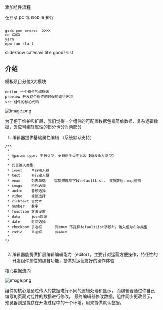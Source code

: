 添加组件流程

在目录 pc 或 mobile  执行
```shell

gods-pen create  XXXX
cd XXXX 
yarn
npm run start

```
slideshow
catenavi
title
goods-list







## 介绍
模板项目分位3大模块

```
editor 一个组件的编辑器
preview 开发这个组件的时候的运行环境
src 组件的核心代码

```

![image.png](https://ymm-maliang.oss-cn-hangzhou.aliyuncs.com/ymm-maliang/godspenshop/YGZv9U_1583984525058.png)

为了便于维护和扩展，我们觉得一个组件的可配置数据包括简单数据，复杂逻辑数据，对应可编辑属性的部分也分为两部分

1. 编辑器提供基础属性编辑 （系统默认支持）
```
/**
 * 
 * @param type: 字段类型，支持原生类型以及【码良输入类型】
 * 
 * 码良输入类型: 
 * input    单行输入框
 * text     多行输入框
 * enum     列表单选    需提供选项字段defaultList， 支持数组、map结构
 * image    图片选择
 * audio    音频选择
 * video    视频选择
 * richtext 富文本 
 * number   数字
 * function 方法设置
 * data     json数据
 * date     时间选择
 * checkbox 多选框      同enum 不提供defaultList字段时，输入值为布尔类型
 * radio    单选框      同enum
 * 
*/


```
2. 编辑器能提供扩展编辑编辑能力（editor），主要针对运营方便操作，特征性的开发组件属性的编辑功能，提供对运营友好的操作体验



核心数据流向

![image.png](https://ymm-maliang.oss-cn-hangzhou.aliyuncs.com/ymm-maliang/godspenshop/QPSfKg_1583462402051.png)

组件的核心是通过传入的数据进行不同的逻辑处理和显示， 而编辑器通过你自己编写的页面对组件的数据进行修改， 最终编辑器修改数据，组件同步更改显示，预览器则是提供在开发过程中的一个环境，用来提供默认数据。


